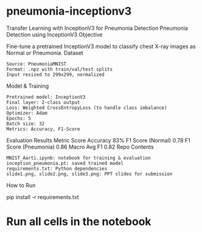 # pneumonia-inceptionv3
Transfer Learning with InceptionV3 for Pneumonia Detection
Pneumonia Detection using InceptionV3
Objective

Fine-tune a pretrained InceptionV3 model to classify chest X-ray images as Normal or Pneumonia.
Dataset

    Source: PneumoniaMNIST
    Format: .npz with train/val/test splits
    Input resized to 299x299, normalized

Model & Training

    Pretrained model: InceptionV3
    Final layer: 2-class output
    Loss: Weighted CrossEntropyLoss (to handle class imbalance)
    Optimizer: Adam
    Epochs: 5
    Batch size: 32
    Metrics: Accuracy, F1-Score

Evaluation Results
Metric 	Score
Accuracy 	83%
F1 Score (Normal) 	0.78
F1 Score (Pneumonia) 	0.86
Macro Avg F1 	0.82
Repo Contents

    MNIST_Aarti.ipynb: notebook for training & evaluation
    inception_pneumonia.pt: saved trained model
    requirements.txt: Python dependencies
    slide1.png, slide2.png, slide3.png: PPT slides for submission

How to Run

pip install -r requirements.txt
# Run all cells in the notebook

